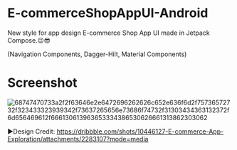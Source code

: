 # E-commerceShopAppUI-Android
New style for app design E-commerce Shop App UI made in Jetpack Compose.😉😎

(Navigation Components,
Dagger-Hilt,
Material Components)

# Screenshot

![68747470733a2f2f63646e2e6472696262626c652e636f6d2f75736572732f323433323939342f73637265656e73686f74732f31303434363132372f6d656469612f666130613963653334386530626661313862303062](https://user-images.githubusercontent.com/25154589/131151663-fee5f270-ee92-4f7a-adf2-62aaedd96064.png)


►Design Credit: https://dribbble.com/shots/10446127-E-commerce-App-Exploration/attachments/2283107?mode=media
